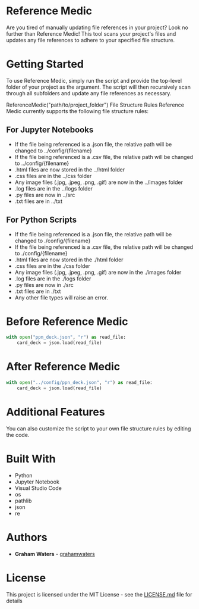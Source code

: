 # Reference Medic
Are you tired of manually updating file references in your project? Look no further than Reference Medic! This tool scans your project's files and updates any file references to adhere to your specified file structure.

# Getting Started
To use Reference Medic, simply run the script and provide the top-level folder of your project as the argument. The script will then recursively scan through all subfolders and update any file references as necessary.

ReferenceMedic("path/to/project_folder")
File Structure Rules
Reference Medic currently supports the following file structure rules:

## For Jupyter Notebooks
- If the file being referenced is a .json file, the relative path will be changed to ../config/{filename}
- If the file being referenced is a .csv file, the relative path will be changed to ../config/{filename}
- .html files are now stored in the ../html folder
- .css files are in the ../css folder
- Any image files (.jpg, .jpeg, .png, .gif) are now in the ../images folder
- .log files are in the ../logs folder
- .py files are now in ../src
- .txt files are in ../txt
## For Python Scripts
- If the file being referenced is a .json file, the relative path will be changed to ./config/{filename}
- If the file being referenced is a .csv file, the relative path will be changed to ./config/{filename}
- .html files are now stored in the ./html folder
- .css files are in the ./css folder
- Any image files (.jpg, .jpeg, .png, .gif) are now in the ./images folder
- .log files are in the ./logs folder
- .py files are now in ./src
- .txt files are in ./txt
- Any other file types will raise an error.

# Before Reference Medic
```python
with open("ppn_deck.json", "r") as read_file:
    card_deck = json.load(read_file)
```

# After Reference Medic
```python
with open("../config/ppn_deck.json", "r") as read_file:
    card_deck = json.load(read_file)
```
# Additional Features
You can also customize the script to your own file structure rules by editing the code.

# Built With
* Python
* Jupyter Notebook
* Visual Studio Code
* os
* pathlib
* json
* re

# Authors
* **Graham Waters** - [grahamwaters](https://github.com/grahamwaters)

# License
This project is licensed under the MIT License - see the [LICENSE.md](LICENSE.md) file for details
